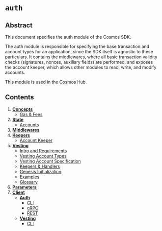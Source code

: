 <!--
order: 0
title: "Auth Overview"
parent:
  title: "auth"
-->

# `auth`

## Abstract

This document specifies the auth module of the Cosmos SDK.

The auth module is responsible for specifying the base transaction and account types
for an application, since the SDK itself is agnostic to these particulars. It contains
the middlewares, where all basic transaction validity checks (signatures, nonces, auxiliary fields)
are performed, and exposes the account keeper, which allows other modules to read, write, and modify accounts.

This module is used in the Cosmos Hub.

## Contents

1. **[Concepts](01_concepts.md)**
   * [Gas & Fees](01_concepts.md#gas-&-fees)
2. **[State](02_state.md)**
   * [Accounts](02_state.md#accounts)
3. **[Middlewares](03_middlewares.md)**
4. **[Keepers](04_keepers.md)**
   * [Account Keeper](04_keepers.md#account-keeper)
5. **[Vesting](05_vesting.md)**
   * [Intro and Requirements](05_vesting.md#intro-and-requirements)
   * [Vesting Account Types](05_vesting.md#vesting-account-types)
   * [Vesting Account Specification](05_vesting.md#vesting-account-specification)
   * [Keepers & Handlers](05_vesting.md#keepers-&-handlers)
   * [Genesis Initialization](05_vesting.md#genesis-initialization)
   * [Examples](05_vesting.md#examples)
   * [Glossary](05_vesting.md#glossary)
6. **[Parameters](06_params.md)**
7. **[Client](07_client.md)**
   * **[Auth](07_client.md#auth)**
      * [CLI](07_client.md#cli)
      * [gRPC](07_client.md#grpc)
      * [REST](07_client.md#rest)
   * **[Vesting](07_client.md#vesting)**
      * [CLI](07_client.md#vesting#cli)
